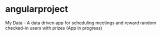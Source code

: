 # angularproject
My Data - A data driven app for scheduling meetings and reward random checked-in users with prizes (App in progress)

